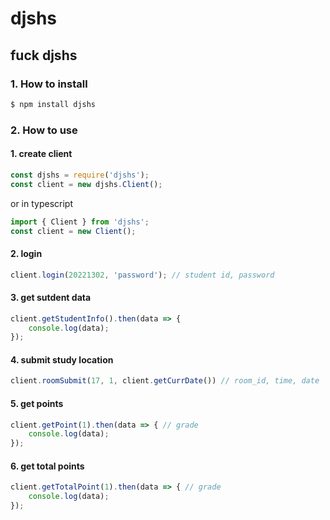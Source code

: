 # djshs
## fuck djshs

### 1. How to install
```bash
$ npm install djshs
```

### 2. How to use

#### 1. create client
```javascript
const djshs = require('djshs');
const client = new djshs.Client();
```
or in typescript
```typescript
import { Client } from 'djshs';
const client = new Client();
```

#### 2. login
```javascript
client.login(20221302, 'password'); // student id, password
```

#### 3. get sutdent data
```javascript
client.getStudentInfo().then(data => {
    console.log(data);
});
```

#### 4. submit study location
```javascript
client.roomSubmit(17, 1, client.getCurrDate()) // room_id, time, date
```

#### 5. get points
```javascript
client.getPoint(1).then(data => { // grade
    console.log(data);
});
```

#### 6. get total points
```javascript
client.getTotalPoint(1).then(data => { // grade
    console.log(data);
});
```